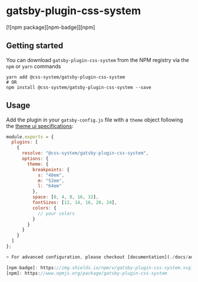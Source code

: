 # gatsby-plugin-css-system

[![npm package][npm-badge]][npm]

## Getting started

You can download `gatsby-plugin-css-system` from the NPM registry via the
`npm` or `yarn` commands

```shell
yarn add @css-system/gatsby-plugin-css-system
# OR
npm install @css-system/gatsby-plugin-css-system --save
```

## Usage

Add the plugin in your `gatsby-config.js` file with a `theme` object following the [theme ui specifications](https://github.com/system-ui/theme-specification):

```js
module.exports = {
  plugins: [
    {
      resolve: "@css-system/gatsby-plugin-css-system",
      options: {
        theme: {
          breakpoints: {
            s: "40em",
            m: "52em",
            l: "64em"
          },
          space: [0, 4, 8, 16, 32],
          fontSizes: [12, 14, 16, 20, 24],
          colors: {
            // your colors
          }
        }
      }
    }
  ]
};

> For advanced configuration, please checkout [documentation](./docs/advanced.md)

[npm-badge]: https://img.shields.io/npm/v/gatsby-plugin-css-system.svg?style=flat-square
[npm]: https://www.npmjs.org/package/gatsby-plugin-css-system
```
